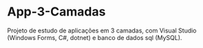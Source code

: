 # App-3-Camadas
Projeto de estudo de aplicações em 3 camadas, com Visual Studio (Windows Forms, C#, dotnet) e banco de dados sql (MySQL).
